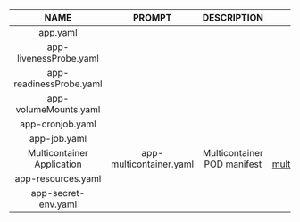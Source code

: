 

| NAME | PROMPT | DESCRIPTION | EXAMPLE |
|:----:|:------:|:-----------:|:-------:|
|app.yaml| | | |
|app-livenessProbe.yaml| | | |
|app-readinessProbe.yaml| | | |
|app-volumeMounts.yaml| | | |
|app-cronjob.yaml| | | |
|app-job.yaml| | | |
|Multicontainer Application| app-multicontainer.yaml | Multicontainer POD manifest | [app-multicontainer.yaml](./app-multicontainer.yaml)|
|app-resources.yaml| | | |
|app-secret-env.yaml| | | |

